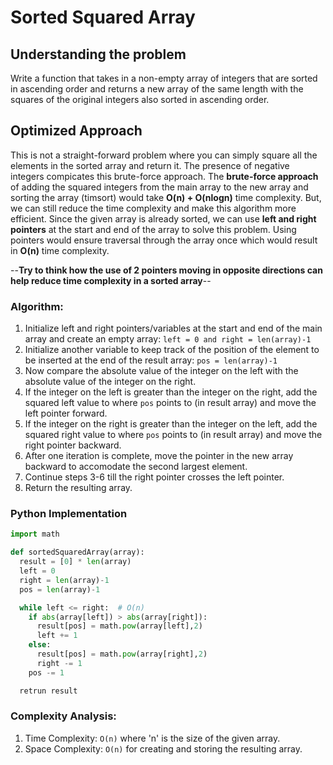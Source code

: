 # Sorted Squared Array

## Understanding the problem

Write a function that takes in a non-empty array of integers that are sorted in ascending order and returns a new array of the same length with the squares of the original integers also sorted in ascending order.

## Optimized Approach

This is not a straight-forward problem where you can simply square all the elements in the sorted array and return it. The presence of negative integers compicates this brute-force approach.
The **brute-force approach** of adding the squared integers from the main array to the new array and sorting the array (timsort) would take **O(n) + O(nlogn)** time complexity. But, we can still reduce the time complexity and make this algorithm more efficient.
Since the given array is already sorted, we can use **left and right pointers** at the start and end of the array to solve this problem. Using pointers would ensure traversal through the array once which would result in **O(n)** time complexity.

--**Try to think how the use of 2 pointers moving in opposite directions can help reduce time complexity in a sorted array**-- 

### Algorithm:
1. Initialize left and right pointers/variables at the start and end of the main array and create an empty array: ```left = 0 and right = len(array)-1```
2. Initialize another variable to keep track of the position of the element to be inserted at the end of the result array: ```pos = len(array)-1```
3. Now compare the absolute value of the integer on the left with the absolute value of the integer on the right.
4. If the integer on the left is greater than the integer on the right, add the squared left value to where ```pos``` points to (in result array) and move the left pointer forward.
5. If the integer on the right is greater than the integer on the left, add the squared right value to where ```pos``` points to (in result array) and move the right pointer backward.
6. After one iteration is complete, move the pointer in the new array backward to accomodate the second largest element.
7. Continue steps 3-6 till the right pointer crosses the left pointer.
8. Return the resulting array.

### Python Implementation
```python
import math

def sortedSquaredArray(array):
  result = [0] * len(array)
  left = 0
  right = len(array)-1
  pos = len(array)-1

  while left <= right:  # O(n)
    if abs(array[left]) > abs(array[right]):
      result[pos] = math.pow(array[left],2)
      left += 1
    else:
      result[pos] = math.pow(array[right],2)
      right -= 1
    pos -= 1

  retrun result
```

### Complexity Analysis:
1. Time Complexity: ```O(n)``` where 'n' is the size of the given array.
2. Space Complexity: ```O(n)``` for creating and storing the resulting array.
